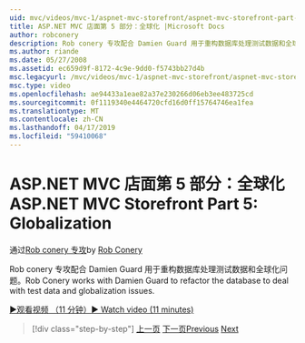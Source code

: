 ```yaml
---
uid: mvc/videos/mvc-1/aspnet-mvc-storefront/aspnet-mvc-storefront-part-5-globalization
title: ASP.NET MVC 店面第 5 部分：全球化 |Microsoft Docs
author: robconery
description: Rob conery 专攻配合 Damien Guard 用于重构数据库处理测试数据和全球化问题。
ms.author: riande
ms.date: 05/27/2008
ms.assetid: ec659d9f-8172-4c9e-9dd0-f5743bb27d4b
msc.legacyurl: /mvc/videos/mvc-1/aspnet-mvc-storefront/aspnet-mvc-storefront-part-5-globalization
msc.type: video
ms.openlocfilehash: ae94433a1eae82a37e230266d06eb3ee483725cd
ms.sourcegitcommit: 0f1119340e4464720cfd16d0ff15764746ea1fea
ms.translationtype: MT
ms.contentlocale: zh-CN
ms.lasthandoff: 04/17/2019
ms.locfileid: "59410068"
---
```

# <a name="aspnet-mvc-storefront-part-5-globalization"></a><span data-ttu-id="3934c-103">ASP.NET MVC 店面第 5 部分：全球化</span><span class="sxs-lookup"><span data-stu-id="3934c-103">ASP.NET MVC Storefront Part 5: Globalization</span></span>

<span data-ttu-id="3934c-104">通过[Rob conery 专攻](https://github.com/robconery)</span><span class="sxs-lookup"><span data-stu-id="3934c-104">by [Rob Conery](https://github.com/robconery)</span></span>

<span data-ttu-id="3934c-105">Rob conery 专攻配合 Damien Guard 用于重构数据库处理测试数据和全球化问题。</span><span class="sxs-lookup"><span data-stu-id="3934c-105">Rob Conery works with Damien Guard to refactor the database to deal with test data and globalization issues.</span></span>

[<span data-ttu-id="3934c-106">&#9654;观看视频 （11 分钟）</span><span class="sxs-lookup"><span data-stu-id="3934c-106">&#9654; Watch video (11 minutes)</span></span>](https://channel9.msdn.com/Blogs/ASP-NET-Site-Videos/aspnet-mvc-storefront-part-5-globalization)

> [!div class="step-by-step"]
> <span data-ttu-id="3934c-107">[上一页](aspnet-mvc-storefront-part-4-linq-to-sql-spike.md)
> [下一页](aspnet-mvc-storefront-part-6-finishing-the-repository-and-initial-ui-work.md)</span><span class="sxs-lookup"><span data-stu-id="3934c-107">[Previous](aspnet-mvc-storefront-part-4-linq-to-sql-spike.md)
[Next](aspnet-mvc-storefront-part-6-finishing-the-repository-and-initial-ui-work.md)</span></span>
